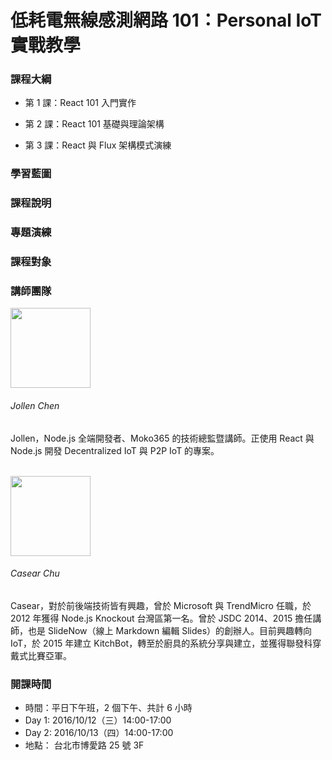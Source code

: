 
<h1 class="hide">低耗電無線感測網路 101：Personal IoT 實戰教學</h1>

### 課程大綱

* 第 1 課：React 101 入門實作

* 第 2 課：React 101 基礎與理論架構
 
* 第 3 課：React 與 Flux 架構模式演練

### 學習藍圖

### 課程說明

### 專題演練
 
### 課程對象

### 講師團隊

<div>
<img src="https://avatars1.githubusercontent.com/u/1126021?v=3&s=400" width="128" height="128" class="img-circle img-responsive pull-left">
<h6>Jollen Chen </h6>
<p>Jollen，Node.js 全端開發者、Moko365 的技術總監暨講師。正使用 React 與 Node.js 開發 Decentralized IoT 與 P2P IoT 的專案。</p>
</div>

<br >
<div>
<img src="https://avatars0.githubusercontent.com/u/2017447?v=3&amp;s=460" width="128" height="128" class="img-circle img-responsive pull-left">
<h6>Casear Chu</h6>
<p>Casear，對於前後端技術皆有興趣，曾於 Microsoft 與 TrendMicro 任職，於 2012 年獲得 Node.js Knockout 台灣區第一名。曾於 JSDC 2014、2015 擔任講師，也是 SlideNow（線上 Markdown 編輯 Slides）的創辦人。目前興趣轉向 IoT，於 2015 年建立 KitchBot，轉至於廚具的系統分享與建立，並獲得聯發科穿戴式比賽亞軍。</p>
</div>

### 開課時間

* 時間：平日下午班，2 個下午、共計 6 小時
 * Day 1: 2016/10/12（三）14:00-17:00
 * Day 2: 2016/10/13（四）14:00-17:00
* 地點： 台北市博愛路 25 號 3F

